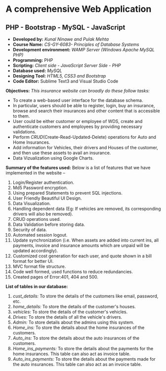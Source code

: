 # A comprehensive Web Application
## PHP - Bootstrap - MySQL - JavaScript

* **Developed by:** *Kunal Ninawe and Pulak Mehta*
* **Course Name:** *CS-GY-6083- Principles of Database Systems*
* **Development environment:** *WAMP Server (Windows Apache MySQL PHP)* 
* **Programming:** PHP 
* **Scripting:** 
*Client side - JavaScript*
*Server Side - PHP*
* **Database used:** *MySQL*
* **Designing Tool:** *HTML5, CSS3 and Bootstrap* 
* **Code Editor:** Sublime Text3 and Visual Studio Code 

**Objectives:**
*This insurance website can broadly do these follow tasks:*
* To create a web-based user interface for the database schema.
* In particular, users should be able to register, login, buy an insurance, browse and search their insurances and other content that is accessible to them. 
* User could be either customer or employee of WDS, create and authenticate customers and employees by providing necessary validations.
* Perform *CRUD*(Create-Read-Updated-Delete) operations for Auto and Home Insurances.
* Add information for Vehicles, their drivers and Houses of the customer, and then use these assets to avail an insurance.
* Data Vizualization using Google Charts.

**Summary of the features used:**
Below is a list of features that we have implemented in the website – 
1. Login/Register authentication. 
2. Md5 Password encryption. 
3. Using prepared Statements to prevent SQL injections. 
4. User Friendly Beautiful UI Design. 
5. Data Visualization. 
6. Handling dependent data (Eg: If vehicles are removed, its corresponding drivers will also be removed). 
7. CRUD operations used. 
8. Data Validation before storing data.
9. Security of data.
10. Automated session logout. 
11. Update synchronization (i.e. When assets are added into current ins, all payments, invoice and insurance amounts which are unpaid will be updated accordingly). 
12. Customized cost generation for each user, and quote shown in a bill format for better UI. 
13. MVC format file structure. 
14. Code well formed, used functions to reduce redundancies.
15. Created pages of Error:401, 404 and 500.


**List of tables in our database:**
1. *cust_details:* To store the details of the customers like email, password, etc.
2. *home_details:* To store the details of the customer's houses.
3. *vehicles:* To store the details of the customer's vehicles.
4. *Drives:* To store the details of all the vehicle's drivers.
5. *Admin:* To store details about the admins using this system.
6. *Home_ins:* To store the details about the home insurances of the customers.
7. *Auto_ins:* To store the details about the auto insurances of the customers.
8. *Home_ins_payments:* To store the details about the payments for the home insurances. This table can also act as invoice table.
9. *Auto_ins_payments:* To store the details about the payments made for the auto insurances. This table can also act as an invoice table.
